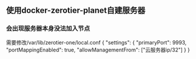 ## 使用docker-zerotier-planet自建服务器
### 会出现服务器本身没法加入节点
需要修改/var/lib/zerotier-one/local.conf
{
  "settings": {
    "primaryPort": 9993,
    "portMappingEnabled": true,
    "allowManagementFrom": ["云服务器ip/32"]
  }
}